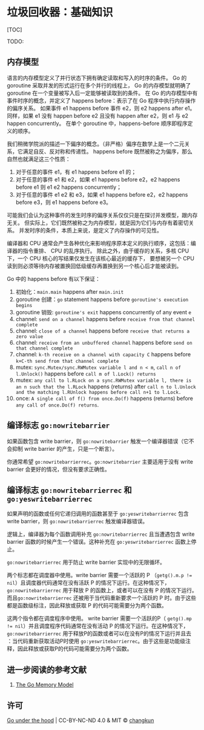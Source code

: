# 垃圾回收器：基础知识

[TOC]

TODO:

## 内存模型

语言的内存模型定义了并行状态下拥有确定读取和写入的时序的条件。
Go 的 goroutine 采取并发的形式运行在多个并行的线程上，
Go 的内存模型就明确了 goroutine 在一个变量被写入后一定能够被读取到的条件。
在 Go 的内存模型中有事件时序的概念，并定义了 happens before：表示了在 Go 程序中执行内存操作的偏序关系。
如果事件 e1 happens before 事件 e2，则 e2 happens after e1。
同样，如果 e1 没有 happen before e2 且没有 happen after e2，则 e1 与 e2 happen concurrently。
在单个 goroutine 中，happens-before 顺序即程序定义的顺序。

我们稍微学院派的描述一下偏序的概念。（非严格）偏序在数学上是一个二元关系，它满足自反、反对称和传递性。
happens before 既然被称之为偏序，那么自然也就满足这三个性质：

1. 对于任意的事件 e1，有 e1 happens before e1 的；
2. 对于任意的事件 e1 和 e2，如果 e1 happens before e2，e2 happens before e1 则 e1 e2 happens concurrently；
3. 对于任意的事件 e1 e2 和 e3，如果 e1 happens before e2，e2 happens before e3，则 e1 happens before e3。

可能我们会认为这种事件的发生时序的偏序关系仅仅只是在探讨并发模型，跟内存无关。
但实际上，它们既然被称之为内存模型，就是因为它们与内存有着密切关系。
并发时序的条件，本质上来说，是定义了内存操作的可见性。

编译器和 CPU 通常会产生各种优化来影响程序原本定义的执行顺序，这包括：编译器的指令重排、 CPU 的乱序执行。
除此之外，由于缓存的关系，多核 CPU 下，一个 CPU 核心的写结果仅发生在该核心最近的缓存下，
要想被另一个 CPU 读到则必须等待内存被置换回低级缓存再置换到另一个核心后才能被读到。

Go 中的 happens before 有以下保证：

1. 初始化：`main.main` happens after `main.init`
2. goroutine 创建：`go` statement happens before `goroutine's execution begins`
3. goroutine 销毁: `goroutine's exit` happens concurrently of any event `e`
4. channel: `send on a channel` happens before `receive from that channel complete`
5. channel: `close of a channel` happens before `receive that returns a zero value`
6. channel: `receive from an unbuffered channel` happens before `send on that channel complete`
7. channel: `k-th receive on a channel with capacity C` happens before `k+C-th send from that channel complete`
8. mutex: `sync.Mutex/sync.RWMutex variable l and n < m`, `call n of l.Unlock()` happens before `call m of l.Lock() returns`
9. mutex: `any call to l.RLock on a sync.RWMutex variable l, there is an n such that the l.RLock` happens (returns) after `call n to l.Unlock and the matching l.RUnlock happens before call n+1 to l.Lock.`
10. once: `A single call of f() from once.Do(f)` happens (returns) before `any call of once.Do(f) returns`.

## 编译标志 `go:nowritebarrier`

如果函数包含 write barrier，则 `go:nowritebarrier` 触发一个编译器错误（它不会抑制 write barrier 的产生，只是一个断言）。

你通常希望 `go:nowritebarrierrec`。`go:nowritebarrier` 主要适用于没有 write barrier 会更好的情况，但没有要求正确性。

## 编译标志 `go:nowritebarrierrec` 和 `go:yeswritebarrierrec`

如果声明的函数或任何它递归调用的函数甚至于 `go:yeswritebarrierrec` 包含 write barrier，则 `go:nowritebarrierrec` 触发编译器错误。

逻辑上，编译器为每个函数调用补充 `go:nowritebarrierrec` 且当遭遇包含 write barrier 函数的时候产生一个错误。这种补充在 `go:yeswritebarrierrec` 函数上停止。

`go:nowritebarrierrec` 用于防止 write barrier 实现中的无限循环。

两个标志都在调度器中使用。write barrier 需要一个活跃的 P （`getg().m.p != nil`）且调度器代码通常在没有活跃 P 的情况下运行。在这种情况下，`go:nowritebarrierrec` 用于释放 P 的函数上，或者可以在没有 P 的情况下运行。而且`go:nowritebarrierrec` 还被用于当代码重新要求一个活跃的 P 时。由于这些都是函数级标注，因此释放或获取 P 的代码可能需要分为两个函数。

这两个指令都在调度程序中使用。 write barrier 需要一个活跃的P（ `getg().mp != nil`）并且调度程序代码通常在没有活动 P 的情况下运行。在这种情况下，`go:nowritebarrierrec` 用于释放P的函数或者可以在没有P的情况下运行并且去 ：当代码重新获取活动P时使用 `go:yeswritebarrierrec`。由于这些是功能级注释，因此释放或获取P的代码可能需要分为两个函数。

## 进一步阅读的参考文献

1. [The Go Memory Model](https://golang.org/ref/mem)

## 许可

[Go under the hood](https://github.com/changkun/go-under-the-hood) | CC-BY-NC-ND 4.0 & MIT &copy; [changkun](https://changkun.de)